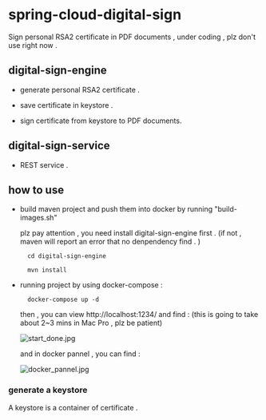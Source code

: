 # spring-cloud-digital-sign
Sign personal RSA2 certificate in PDF documents  , under coding , plz don't use right now .

## digital-sign-engine

* generate personal RSA2 certificate .

* save certificate in keystore . 

* sign certificate from keystore to PDF documents.

## digital-sign-service

* REST service . 

## how to use 

* build maven project and push them into docker by running "build-images.sh"

    plz pay attention , you need install digital-sign-engine first . (if not , maven will report an error that no denpendency find . )
    
        cd digital-sign-engine
        
        mvn install
 
* running project by using docker-compose :
 
        docker-compose up -d 
        
    then , you can view http://localhost:1234/ and find : (this is going to take about 2~3 mins in Mac Pro , plz be patient)
    
    ![start_done.jpg](https://github.com/SpringForAll/spring-cloud-digital-sign/blob/master/pic/start_done.jpg)
     
    and in docker pannel , you can find : 
     
    ![docker_pannel.jpg](https://github.com/SpringForAll/spring-cloud-digital-sign/blob/master/pic/docker_pannel.jpg)
     
### generate a keystore
            
A keystore is a container of certificate . 
            
            
            
